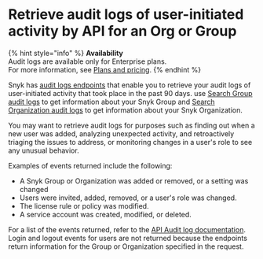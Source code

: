 # Retrieve audit logs of user-initiated activity by API for an Org or Group

{% hint style="info" %}
**Availability**\
Audit logs are available only for Enterprise plans.\
For more information, see [Plans and pricing](https://snyk.io/plans).
{% endhint %}

Snyk has [audit logs endpoints](https://apidocs.snyk.io/?#tag--Audit-Logs) that enable you to retrieve your audit logs of user-initiated activity that took place in the past 90 days. use [Search Group audit logs](https://apidocs.snyk.io/?#get-/groups/-group\_id-/audit\_logs/search) to get information about your Snyk Group and [Search Organization audit logs](https://apidocs.snyk.io/?version=2024-05-08%7Ebeta#get-/orgs/-org\_id-/audit\_logs/search) to get information about your Snyk Organization.

You may want to retrieve audit logs for purposes such as finding out when a new user was added, analyzing unexpected activity, and retroactively triaging the issues to address, or monitoring changes in a user's role to see any unusual behavior.

Examples of events returned include the following:

* A Snyk Group or Organization was added or removed, or a setting was changed
* Users were invited, added, removed, or a user's role was changed.
* The license rule or policy was modified.
* A service account was created, modified, or deleted.

For a list of the events returned, refer to the [API Audit log documentation](https://apidocs.snyk.io/#get-/groups/-group\_id-/audit\_logs/search). Login and logout events for users are not returned because the endpoints return information for the Group or Organization specified in the request.
